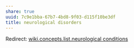 ```yaml
---
share: true
uuid: 7c9e1bba-67b7-4bd8-9f03-d115f10be3df
title: neurological disorders
---
```

Redirect: [wiki.concepts.list.neurological conditions](/undefined)